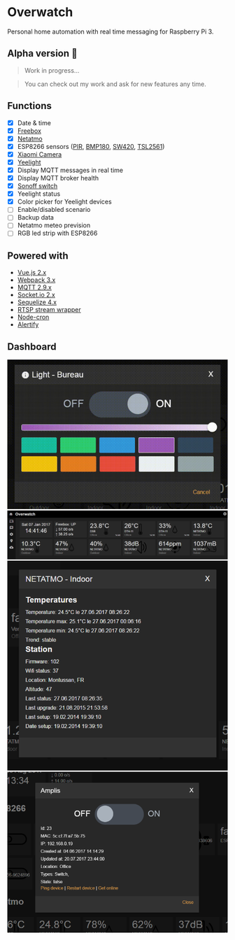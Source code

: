# Overwatch

Personal home automation with real time messaging for Raspberry Pi 3.

## Alpha version :shit:

> Work in progress...

> You can check out my work and ask for new features any time.

## Functions

- [x] Date & time
- [x] [Freebox](https://dev.freebox.fr/sdk/)
- [x] [Netatmo](https://github.com/karbassi/netatmo)
- [x] ESP8266 sensors ([PIR](https://github.com/Wifsimster/pir-mqtt), [BMP180](https://github.com/Wifsimster/bmp180-mqtt), [SW420](https://github.com/Wifsimster/sw420-mqtt), [TSL2561](https://github.com/Wifsimster/tsl2561-mqtt))
- [x] [Xiaomi Camera](http://www.gearbest.com/ip-cameras/pp_615275.html)
- [x] [Yeelight](https://github.com/pmdroid/yeelight-wifi)
- [x] Display MQTT messages in real time
- [x] Display MQTT broker health
- [x] [Sonoff switch](https://www.itead.cc/sonoff-wifi-wireless-switch.html)
- [x] Yeelight status
- [x] Color picker for Yeelight devices
- [ ] Enable/disabled scenario
- [ ] Backup data
- [ ] Netatmo meteo prevision
- [ ] RGB led strip with ESP8266

## Powered with

- [Vue.js 2.x](https://vuejs.org/)
- [Webpack 3.x](https://webpack.js.org/)
- [MQTT 2.9.x](https://github.com/mqttjs/MQTT.js)
- [Socket.io 2.x](http://socket.io/)
- [Sequelize 4.x](http://docs.sequelizejs.com/en/v3/)
- [RTSP stream wrapper](https://github.com/Wifsimster/node-rtsp-stream-es6)
- [Node-cron](https://github.com/merencia/node-cron)
- [Alertify](https://github.com/MohammadYounes/AlertifyJS)

## Dashboard

![scheme](https://github.com/Wifsimster/overwatch/blob/master/light_modal.gif)
![scheme](https://github.com/Wifsimster/overwatch/blob/master/cover.png)
![scheme](https://github.com/Wifsimster/overwatch/blob/master/cover_02.png)
![scheme](https://github.com/Wifsimster/overwatch/blob/master/cover_03.png)
